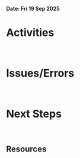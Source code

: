 **Date: Fri 19 Sep 2025**<br>
# Activities
<br>

# Issues/Errors
<br>

# Next Steps
<br>

## Resources
<br>
